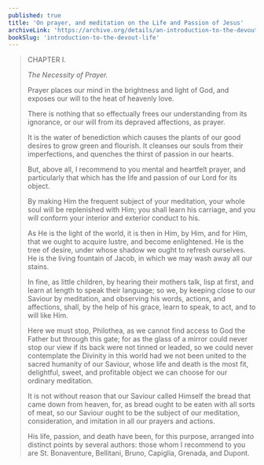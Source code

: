 ```yaml
---
published: true
title: 'On prayer, and meditation on the Life and Passion of Jesus'
archiveLink: 'https://archive.org/details/an-introduction-to-the-devout-life/page/46?view=theater'
bookSlug: 'introduction-to-the-devout-life'
---
```


> CHAPTER I.
>
> *The Necessity of Prayer.*
>
> Prayer places our mind in the brightness and light of God, and exposes our will to the heat of heavenly love.
>
> There is nothing that so effectually frees our understanding from its ignorance, or our will from its depraved affections, as prayer.
>
> It is the water of benediction which causes the plants of our good desires to grow green and flourish. It cleanses our souls from their imperfections, and quenches the thirst of passion in our hearts.
>
> But, above all, I recommend to you mental and heartfelt prayer, and particularly that which has the life and passion of our Lord for its object.
>
> By making Him the frequent subject of your meditation, your whole soul will be replenished with Him; you shall learn his carriage, and you will conform your interior and exterior conduct to his.
>
> As He is the light of the world, it is then in Him, by Him, and for Him, that we ought to acquire lustre, and become enlightened. He is the tree of desire, under whose shadow we ought to refresh ourselves. He is the living fountain of Jacob, in which we may wash away all our stains.
>
> In fine, as little children, by hearing their mothers talk, lisp at first, and learn at length to speak their language; so we, by keeping close to our Saviour by meditation, and observing his words, actions, and affections, shall, by the help of his grace, learn to speak, to act, and to will like Him.
>
> Here we must stop, Philothea, as we cannot find access to God the Father but through this gate; for as the glass of a mirror could never stop our view if its back were not tinned or leaded, so we could never contemplate the Divinity in this world had we not been united to the sacred humanity of our Saviour, whose life and death is the most fit, delightful, sweet, and profitable object we can choose for our ordinary meditation.
>
> It is not without reason that our Saviour called Himself the bread that came down from heaven, for, as bread ought to be eaten with all sorts of meat, so our Saviour ought to be the subject of our meditation, consideration, and imitation in all our prayers and actions.
>
> His life, passion, and death have been, for this purpose, arranged into distinct points by several authors: those whom I recommend to you are St. Bonaventure, Bellitani, Bruno, Capiglia, Grenada, and Dupont.
